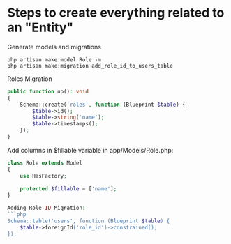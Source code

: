 
# Steps to create everything related to an "Entity"

Generate models and migrations
```
php artisan make:model Role -m
php artisan make:migration add_role_id_to_users_table
```

Roles Migration
```php
public function up(): void
{
    Schema::create('roles', function (Blueprint $table) {
        $table->id();
        $table->string('name');
        $table->timestamps();
    });
}
```

Add columns in $fillable variable in app/Models/Role.php:
```php
class Role extends Model
{
    use HasFactory;
 
    protected $fillable = ['name'];
}

Adding Role ID Migration:
```php
Schema::table('users', function (Blueprint $table) {
    $table->foreignId('role_id')->constrained();
});
```
